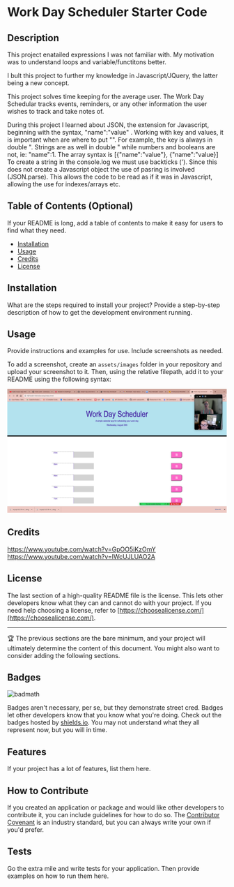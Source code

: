 # Work Day Scheduler Starter Code

## Description
This project enatailed expressions I was not familiar with. My motivation was to understand loops and variable/functitons better.

I bult this project to further my knowledge in Javascript/JQuery, the latter being a new concept.

This project solves time keeping for the average user. The Work Day Schedular tracks events, reminders, or any other information the user wishes to track and take notes of.

During this project I learned about JSON, the extension for Javascript, beginning with the syntax, "name":"value" . Working with key and values, it is important when are where to put "". For example, the key is always in double ". Strings are as well in double " while numbers and booleans are not, ie: "name":1. The array syntax is [{"name":"value"}, {"name":"value}]
To create a string in the console.log we must use backticks ('). Since this does not create a Javascript object the use of pasring is involved (JSON.parse). This allows the code to be read as if it was in Javascript, allowing the use for indexes/arrays etc.

## Table of Contents (Optional)

If your README is long, add a table of contents to make it easy for users to find what they need.

- [Installation](#installation)
- [Usage](#usage)
- [Credits](#credits)
- [License](#license)

## Installation

What are the steps required to install your project? Provide a step-by-step description of how to get the development environment running.

## Usage

Provide instructions and examples for use. Include screenshots as needed.

To add a screenshot, create an `assets/images` folder in your repository and upload your screenshot to it. Then, using the relative filepath, add it to your README using the following syntax:

![Alt text](/assets/scheduler.png)
    

## Credits

https://www.youtube.com/watch?v=GpOO5iKzOmY
https://www.youtube.com/watch?v=IWcUJLUAO2A

## License

The last section of a high-quality README file is the license. This lets other developers know what they can and cannot do with your project. If you need help choosing a license, refer to [https://choosealicense.com/](https://choosealicense.com/).

---

🏆 The previous sections are the bare minimum, and your project will ultimately determine the content of this document. You might also want to consider adding the following sections.

## Badges

![badmath](https://img.shields.io/github/languages/top/lernantino/badmath)

Badges aren't necessary, per se, but they demonstrate street cred. Badges let other developers know that you know what you're doing. Check out the badges hosted by [shields.io](https://shields.io/). You may not understand what they all represent now, but you will in time.

## Features

If your project has a lot of features, list them here.
## How to Contribute

If you created an application or package and would like other developers to contribute it, you can include guidelines for how to do so. The [Contributor Covenant](https://www.contributor-covenant.org/) is an industry standard, but you can always write your own if you'd prefer.

## Tests

Go the extra mile and write tests for your application. Then provide examples on how to run them here.
